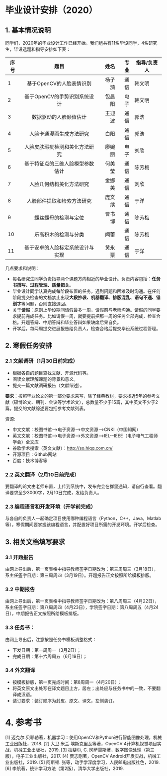 # 毕业设计安排（2020）
## 1. 基本情况说明
同学们，2020年的毕业设计工作已经开始。我们组共有11名毕设同学，4名研究生，毕设选题和指导安排如下表：

| 序号 | 题目         | 姓名    |   专业  | 指导/负责人 |
| ---- |:-------------:| -----:| -----:|-------|
| 1  | 基于OpenCV的人脸表情识别 | 杨子漪 | 通信|韩文明|
| 2  | 基于OpenCV的手势识别系统设计| 包晨阳  |电子| 韩文明|
| 3  | 数据驱动的人脸颜值估计 | 王迎波  | 通信 | 郭浩|
| 4  | 人脸卡通漫画生成方法研究 | 白阳 | 通信 | 郭浩|
| 5  | 人脸皮肤瑕疵检测和美化方法研究 | 廖婉丽 | 电子| 刘欣|
| 6  | 基于特征点的三维人脸模型参数估计| 何美莹 | 通信 | 陈芳梅|
| 7  | 人脸几何结构美化方法研究 | 金娜美 | 通信 | 刘欣|
| 8  | 人脸部件提取和检索方法研究 | 庞文续 | 通信 | 于洋|
| 9  | 螺丝螺母的检测与定位 | 曹书博 | 通信 | 陈芳梅| 
| 10 | 乐高积木的检测与分类 | 闻蕾   | 通信| 陈芳梅|
| 11 | 基于安卓的人脸标定系统设计与实现 | 黄永票 | 通信 | 于洋| 

几点要求和说明：
* 每名研究生同学负责指导两个课题方向相近的毕业设计。负责内容包括：**任务书撰写、过程管理、质量把关**。
* 毕业设计同学认真完成每阶段布置的任务，遇到问题和困难及时沟通。在任何阶段提交检查的文档禁止出现**大段抄袭、机器翻译、排版混乱、语句不通、错别字**等问题，否则直接退回。
* 关于**请假**：原则上毕设期间请假最多一周，请假前与老师沟通。请假的同学要求提前完成任务。比如请假一周，就要提前把那一周的任务全部完成，检查合格。开题答辩、中期答辩和毕业答辩如果缺席后果自负。
* 开学后，每两周提交进展报告给负责人，检查合格后提交毕设系统过程管理。

## 2. 寒假任务安排

### 2.1 文献调研（1月30日前完成）
- 根据各自的题目查找文献、开源代码等。
- 阅读文献理解课题的背景和意义。
- 提交一篇文献调研报告（文献综述）。

**要求**：按照毕业论文的第一部分要求来写，除了经典教材，要求找近5年的参考文献（硕博论文、期刊、会议等学术论文），总数量不少于15篇，其中英文不少于2篇。提交的文献综述要包括参考文献列表。
  
资源:
- 中文文献：校图书馆-->电子资源-->中文资源-->CNKI（中国知网）
- 英文文献：校图书馆-->电子资源-->外文资源-->IEL--IEEE（电子电气工程师学会）全文库
- 谷歌学术搜索（英文文献）：http://so.hiqq.com.cn/
- 开源项目：Github网站
- 百度：技术博客等

### 2.2 英文翻译（2月10日前完成）
要翻译的论文由老师布置，上传到系统中，发布完会在群里通知，请自行查看。翻译要求至少3000字，2月10日完成，发给负责人。

### 2.3 编程语言和开发环境（开学前完成）
与各自的负责人一起确定项目使用哪种编程语言（Python，C++，Java，Matlab等），寒假期间要掌握该编程语言，并配置好项目所需的开发环境。开学后检查。

## 3. 相关文档填写要求
### 3.1 开题报告
由网上导出后，第一页表格中指导教师签字日期改为：第三周周三（3月18日），系主任签字日期：第三周周四（3月19日）。开题报告正文按照所给模板排版。
### 3.2 中期报告
由网上导出后，第一页表格中指导教师签字日期改为：第八周周三（4月22日），系主任签字日期：第八周周四（4月23日），学院签字日期：第八周周五（4月24日），中期报告正文按照所给模板排版。
### 3.3 任务书：
由网上导出后，注意按照任务书模板调整格式：
- 下发日期：第一周周一（3月2日）；
- 完成日期：第十六周周五（6月19日）；
### 3.4 外文翻译
- 按模板排版，第一页完成时间：第8周周一（4月20日）；
- 将英文原文出处写在译文题目上方，居左；出处应与任务书中的一致，不要翻译成汉语。
- 装订要求：装订顺序为封皮、原文、译文，左侧装订。

# 4. 参考书
[1]	迈克尔.贝耶勒著，机器学习：使用OpenCV和Python进行智能图像处理，机械工业出版社，2018.
[2]	大卫.米兰.埃斯克里瓦等著，OpenCV 4计算机视觉项目实战，机械工业出版社，2019.
[3]	拉斐尔, C. 冈萨雷斯著，数字图像处理（第三版），电子工业出版社，2017.
[4]	贾志刚著，OpenCV Android开发实战，机械工业出版社，2019.
[5]	阿斯顿. 张等，动手学深度学习，人民邮电出版社色，2019.
[6]	李航著，统计学习方法（第2版），清华大学出版社，2019.










